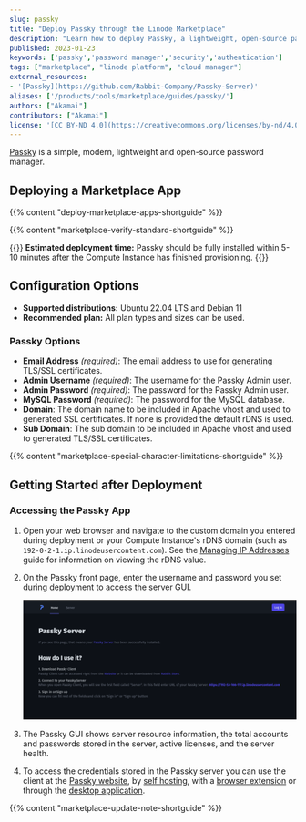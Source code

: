 ```yaml
---
slug: passky
title: "Deploy Passky through the Linode Marketplace"
description: "Learn how to deploy Passky, a lightweight, open-source password manager, on the Linode platform."
published: 2023-01-23
keywords: ['passky','password manager','security','authentication']
tags: ["marketplace", "linode platform", "cloud manager"]
external_resources:
- '[Passky](https://github.com/Rabbit-Company/Passky-Server)'
aliases: ['/products/tools/marketplace/guides/passky/']
authors: ["Akamai"]
contributors: ["Akamai"]
license: '[CC BY-ND 4.0](https://creativecommons.org/licenses/by-nd/4.0)'
---
```


[Passky](https://github.com/Rabbit-Company/Passky-Server) is a simple, modern, lightweight and open-source password manager.

## Deploying a Marketplace App

{{% content "deploy-marketplace-apps-shortguide" %}}

{{% content "marketplace-verify-standard-shortguide" %}}

{{<note>}}
**Estimated deployment time:** Passky should be fully installed within 5-10 minutes after the Compute Instance has finished provisioning.
{{</note>}}

## Configuration Options

- **Supported distributions:** Ubuntu 22.04 LTS and Debian 11
- **Recommended plan:** All plan types and sizes can be used.

### Passky Options

- **Email Address** *(required)*: The email address to use for generating TLS/SSL certificates.
- **Admin Username** *(required)*: The username for the Passky Admin user.
- **Admin Password** *(required)*: The password for the Passky Admin user.
- **MySQL Password** *(required)*: The password for the MySQL database.
- **Domain**: The domain name to be included in Apache vhost and used to generated SSL certificates. If none is provided the default rDNS is used.
- **Sub Domain**: The sub domain to be included in Apache vhost and used to generated TLS/SSL certificates.

{{% content "marketplace-special-character-limitations-shortguide" %}}

## Getting Started after Deployment

### Accessing the Passky App

1.  Open your web browser and navigate to the custom domain you entered during deployment or your Compute Instance's rDNS domain (such as `192-0-2-1.ip.linodeusercontent.com`). See the [Managing IP Addresses](/docs/products/compute/compute-instances/guides/manage-ip-addresses/#configuring-rdns) guide for information on viewing the rDNS value.

1. On the Passky front page, enter the username and password you set during deployment to access the server GUI.

    ![Screenshot of Passky front page](Passky-frontpage.png)

1. The Passky GUI shows server resource information, the total accounts and passwords stored in the server, active licenses, and the server health.

1. To access the credentials stored in the Passky server you can use the client at the [Passky website](https://passky.org), by [self hosting](https://github.com/Rabbit-Company/Passky-Website#self-hosted), with a [browser extension](https://github.com/Rabbit-Company/Passky-Browser-Extension#installation) or through the [desktop application](https://github.com/Rabbit-Company/Passky-Desktop#installation).

{{% content "marketplace-update-note-shortguide" %}}